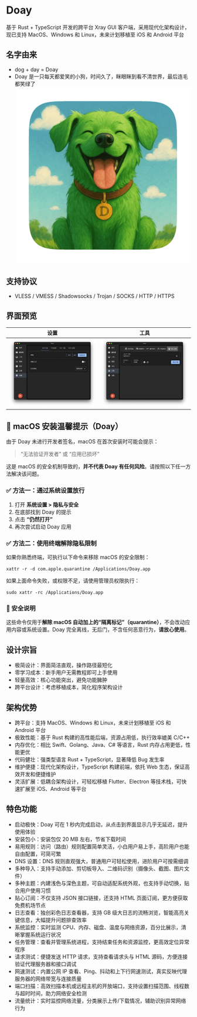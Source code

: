 # Doay

基于 Rust + TypeScript 开发的跨平台 Xray GUI 客户端，采用现代化架构设计，现已支持 MacOS、Windows 和 Linux，未来计划移植至
iOS 和 Android 平台

## 名字由来

- dog + day = Doay
- Doay 是一只每天都爱笑的小狗，时间久了，眯眼眯到看不清世界，最后连毛都笑绿了
  ![icon.png](src-tauri/icons/icon.png)

## 支持协议

- VLESS / VMESS / Shadowsocks / Trojan / SOCKS / HTTP / HTTPS

## 界面预览

| 设置                 | 工具                 |
|--------------------|--------------------|
| ![](preview/1.png) | ![](preview/2.png) |

## 🍎 macOS 安装温馨提示（Doay）

由于 Doay 未进行开发者签名，macOS 在首次安装时可能会提示：

> “无法验证开发者” 或 “应用已损坏”

这是 macOS 的安全机制导致的，**并不代表 Doay 有任何风险**。请按照以下任一方法解决该问题。

### ✅ 方法一：通过系统设置放行

1. 打开 **系统设置 > 隐私与安全**
2. 在底部找到 Doay 的提示
3. 点击 **“仍然打开”**
4. 再次尝试启动 Doay 应用

### ✅ 方法二：使用终端解除隐私限制

如果你熟悉终端，可执行以下命令来移除 macOS 的安全限制：

```
xattr -r -d com.apple.quarantine /Applications/Doay.app
```

如果上面命令失败，或权限不足，请使用管理员权限执行：

```
sudo xattr -rc /Applications/Doay.app
```

### 🔐 安全说明

这些命令仅用于**解除 macOS 自动加上的“隔离标记”（quarantine）**，不会改动应用内容或系统设置。Doay 完全离线，无后门，不含任何恶意行为，**请放心使用**。

## 设计宗旨

- 极简设计：界面简洁直观，操作路径最短化
- 零学习成本：新手用户无需教程即可上手使用
- 轻量高效：核心功能突出，避免功能臃肿
- 跨平台设计：考虑移植成本，简化程序架构设计

## 架构优势

- 跨平台：支持 MacOS、Windows 和 Linux，未来计划移植至 iOS 和 Android 平台
- 极致性能：基于 Rust 构建的高性能后端，资源占用低，执行效率媲美 C/C++
- 内存优化：相比 Swift、Golang、Java、C# 等语言，Rust 内存占用更低，性能更优
- 代码健壮：强类型语言 Rust + TypeScript，显著降低 Bug 发生率
- 维护便捷：现代化架构设计，TypeScript 构建前端，依托 Web 生态，保证高效开发和便捷维护
- 灵活扩展：低耦合架构设计，可轻松移植 Flutter、Electron 等技术栈，可快速扩展至 iOS、Android 等平台

## 特色功能

- 启动极快：Doay 可在 1 秒内完成启动，从点击到界面显示几乎无延迟，提升使用体验
- 安装包小：安装包仅 20 MB 左右，节省下载时间
- 易用规则：访问（路由）规则配置简单灵活，小白用户易上手，高阶用户也能自由配置，可简可繁
- DNS 设置：DNS 规则直观强大，普通用户可轻松使用，进阶用户可按需细调
- 多种导入：支持手动添加、剪切板导入、二维码识别（摄像头、截图、图片文件）
- 多种主题：内建浅色与深色主题，可自动适配系统外观，也支持手动切换，贴合用户使用习惯
- 贴心订阅：不仅支持 JSON 接口链接，还支持 HTML 页面订阅，更方便获取免费机场节点
- 日志查看：独创彩色日志查看器，支持 GB 级大日志的流畅浏览，智能高亮关键信息，大幅提升问题排查效率
- 系统监控：实时监测 CPU、内存、磁盘、温度与网络资源，百分比展示，清晰掌握系统运行状况
- 任务管理：查看并管理系统进程，支持结束任务和资源监控，更高效定位异常程序
- 请求测试：便捷发送 HTTP 请求，支持查看请求头与 HTML 源码，方便连接验证代理服务器和接口调试
- 网速测试：内置公网 IP 查看、Ping、抖动和上下行网速测试，真实反映代理服务器的网络带宽与连接质量
- 端口扫描：高效扫描本机或远程主机的开放端口，支持设置扫描范围、线程数与超时时间，助力网络安全检测
- 流量统计：实时监控网络流量，分类展示上传/下载情况，辅助识别异常网络行为
